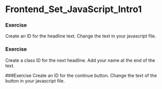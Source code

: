 # Frontend_Set_JavaScript_Intro1

### Exercise
Create an ID for the headline text. Change the text in your javascript file.

### Exercise
Create a class ID for the next headline. Add your name at the end of the text.

###Exercise
Create an ID for the continue button. Change the text of the button in your javascript file.
